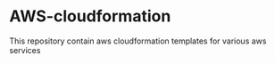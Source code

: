 # AWS-cloudformation
This repository contain  aws cloudformation templates  for various aws services
